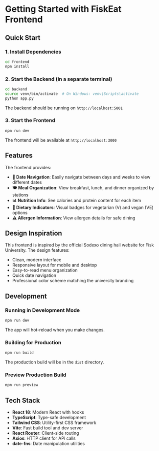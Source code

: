 # Getting Started with FiskEat Frontend

## Quick Start

### 1. Install Dependencies

```bash
cd frontend
npm install
```

### 2. Start the Backend (in a separate terminal)

```bash
cd backend
source venv/bin/activate  # On Windows: venv\Scripts\activate
python app.py
```

The backend should be running on `http://localhost:5001`

### 3. Start the Frontend

```bash
npm run dev
```

The frontend will be available at `http://localhost:3000`

## Features

The frontend provides:

- **📅 Date Navigation**: Easily navigate between days and weeks to view different dates
- **🍽️ Meal Organization**: View breakfast, lunch, and dinner organized by stations
- **📊 Nutrition Info**: See calories and protein content for each item
- **🥗 Dietary Indicators**: Visual badges for vegetarian (V) and vegan (VE) options
- **⚠️ Allergen Information**: View allergen details for safe dining

## Design Inspiration

This frontend is inspired by the official Sodexo dining hall website for Fisk University. The design features:

- Clean, modern interface
- Responsive layout for mobile and desktop
- Easy-to-read menu organization
- Quick date navigation
- Professional color scheme matching the university branding

## Development

### Running in Development Mode

```bash
npm run dev
```

The app will hot-reload when you make changes.

### Building for Production

```bash
npm run build
```

The production build will be in the `dist` directory.

### Preview Production Build

```bash
npm run preview
```

## Tech Stack

- **React 18**: Modern React with hooks
- **TypeScript**: Type-safe development
- **Tailwind CSS**: Utility-first CSS framework
- **Vite**: Fast build tool and dev server
- **React Router**: Client-side routing
- **Axios**: HTTP client for API calls
- **date-fns**: Date manipulation utilities

